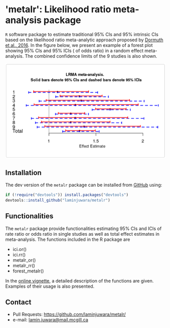 # 'metalr': Likelihood ratio meta-analysis package

`R` software package to estimate traditional 95% CIs and 95% intrinsic CIs based on the likelihood ratio meta-analytic approach proposed by [Dormuth et al., 2016](https://www.ncbi.nlm.nih.gov/pubmed/26837056). In the figure below, we present an example of a forest plot showing 95% CIs and 95% ICIs ( of odds ratio) in a random effect meta-analysis. The combined confidence limits of the 9 studies is also shown.

![](man/figures/forest_metalr_eg.png)



## Installation

The dev version of the `metalr` package can be installed from [GitHub](https://github.com/laminjuwara/metalr) using:

```R
if (!require("devtools")) install.packages("devtools")
devtools::install_github("laminjuwara/metalr")
```


## Functionalities

The `metalr` package provide functionalities estimating 95% CIs and ICIs of rate ratio or odds ratio in single studies as well as total effect estimates in meta-analysis. The functions included in the R package are
- ici.or()
- ici.rr()
- metalr_or()
- metalr_rr()
- forest_metalr()

In the [online vignette](https://github.com/LaminJuwara/metalr/blob/master/inst/doc/metalr_document.Rmd), a detailed description of the functions are given. Examples of their usage is also presented.


## Contact

* Pull Requests: <https://github.com/laminjuwara/metalr/>
* e-mail: <lamin.juwara@mail.mcgill.ca>


